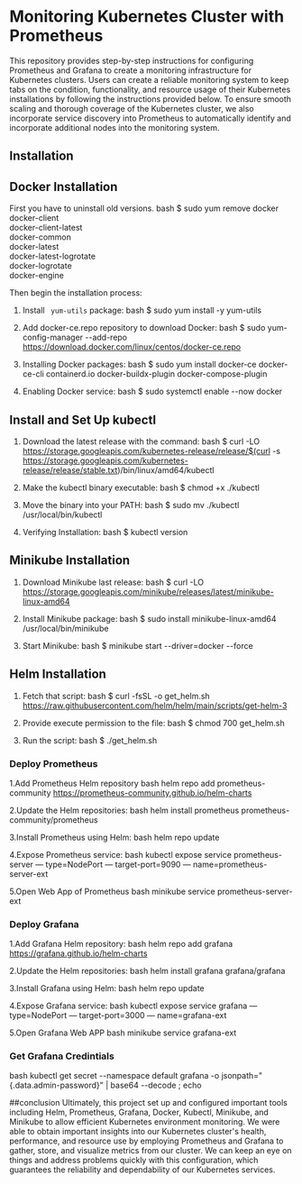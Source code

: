 # Monitoring Kubernetes Cluster with Prometheus
This repository provides step-by-step instructions for configuring Prometheus and Grafana to create a monitoring infrastructure for Kubernetes clusters. Users can create a reliable monitoring system to keep tabs on the condition, functionality, and resource usage of their Kubernetes installations by following the instructions provided below. To ensure smooth scaling and thorough coverage of the Kubernetes cluster, we also incorporate service discovery into Prometheus to automatically identify and incorporate additional nodes into the monitoring system.
## Installation

## Docker Installation

First you have to uninstall old versions. 
bash
$ sudo yum remove docker \
                  docker-client \
                  docker-client-latest \
                  docker-common \
                  docker-latest \
                  docker-latest-logrotate \
                  docker-logrotate \
                  docker-engine


Then begin the installation process:

1. Install `` yum-utils`` package:
bash 
$ sudo yum install -y yum-utils 


2. Add docker-ce.repo repository to download Docker:
bash 
$ sudo yum-config-manager --add-repo https://download.docker.com/linux/centos/docker-ce.repo 

3. Installing Docker packages:
bash 
$ sudo yum install docker-ce docker-ce-cli containerd.io docker-buildx-plugin docker-compose-plugin 

4. Enabling Docker service:
bash 
$ sudo systemctl enable --now docker


## Install and Set Up kubectl

1. Download the latest release with the command:
bash 
$ curl -LO https://storage.googleapis.com/kubernetes-release/release/$(curl -s https://storage.googleapis.com/kubernetes-release/release/stable.txt)/bin/linux/amd64/kubectl


2. Make the kubectl binary executable:
bash 
$ chmod +x ./kubectl


3. Move the binary into your PATH:
bash 
$ sudo mv ./kubectl /usr/local/bin/kubectl


4. Verifying Installation:
bash 
$ kubectl version


## Minikube Installation

1. Download Minikube last release:
bash 
$ curl -LO https://storage.googleapis.com/minikube/releases/latest/minikube-linux-amd64

2. Install Minikube package:
bash 
$ sudo install minikube-linux-amd64 /usr/local/bin/minikube

3. Start Minikube:
bash 
$ minikube start --driver=docker --force


## Helm Installation

1. Fetch that script:
bash 
$ curl -fsSL -o get_helm.sh https://raw.githubusercontent.com/helm/helm/main/scripts/get-helm-3

2. Provide execute permission to the file:
bash 
$ chmod 700 get_helm.sh

3. Run the script:
bash 
$ ./get_helm.sh



### Deploy Prometheus
1.Add Prometheus Helm repository
bash
helm repo add prometheus-community https://prometheus-community.github.io/helm-charts

2.Update the Helm repositories:
bash
helm install prometheus prometheus-community/prometheus

3.Install Prometheus using Helm:
bash
helm repo update

4.Expose Prometheus service:
bash
kubectl expose service prometheus-server — type=NodePort — target-port=9090 — name=prometheus-server-ext

5.Open Web App of Prometheus
bash
minikube service prometheus-server-ext





### Deploy Grafana

1.Add Grafana Helm repository:
bash
helm repo add grafana https://grafana.github.io/helm-charts

2.Update the Helm repositories:
bash
helm install grafana grafana/grafana

3.Install Grafana using Helm:
bash
helm repo update

4.Expose Grafana service:
bash
kubectl expose service grafana — type=NodePort — target-port=3000 — name=grafana-ext

5.Open Grafana Web APP
bash
minikube service grafana-ext




### Get Grafana Credintials
bash
kubectl get secret --namespace default grafana -o jsonpath="{.data.admin-password}" | base64 --decode ; echo






##conclusion
Ultimately, this project set up and configured important tools including Helm, Prometheus, Grafana, Docker, Kubectl, Minikube, and Minikube to allow efficient Kubernetes environment monitoring. We were able to obtain important insights into our Kubernetes cluster's health, performance, and resource use by employing Prometheus and Grafana to gather, store, and visualize metrics from our cluster. We can keep an eye on things and address problems quickly with this configuration, which guarantees the reliability and dependability of our Kubernetes services.
